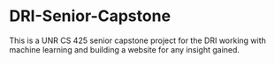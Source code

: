 # DRI-Senior-Capstone
This is a UNR CS 425 senior capstone project for the DRI working with machine learning and building a website for any insight gained.
